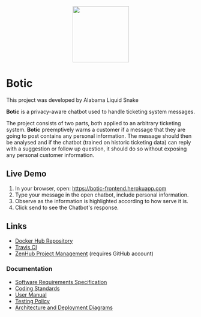<div align="center"><img src="https://cos301-2019-se.github.io/Botic/ui/media/BoticLogo1.PNG" width="150"></div>

# Botic

This project was developed by Alabama Liquid Snake

**Botic** is a privacy-aware chatbot used to handle ticketing system messages.

The project consists of two parts, both applied to an arbitrary ticketing system. **Botic** preemptively warns a customer if a message that they are going to post contains any personal information. The message should then be analysed and if the chatbot (trained on historic ticketing data) can reply with a suggestion or follow up question, it should do so without exposing any personal customer information.

## Live Demo
1. In your browser, open: https://botic-frontend.herokuapp.com
2. Type your message in the open chatbot, include personal information.
3. Observe as the information is highlighted according to how serve it is.
4. Click send to see the Chatbot's response.

## Links
- <a href="https://hub.docker.com/r/alabamaliquidservices/botic" target="_blank">Docker Hub Repository</a>
- <a href="https://travis-ci.com/cos301-2019-se/Botic" target="_blank">Travis CI</a>
- <a href="https://app.zenhub.com/workspaces/botic-5cc1a7ea036c7737a1fc9673/board?repos=182156004" target="_blank">ZenHub Project Management</a> (requires GitHub account)

### Documentation
- <a href="https://cos301-2019-se.github.io/Botic/docs/Botic_SRS.pdf" target="_blank">Software Requirements Specification</a>
- <a href="" target="_blank">Coding Standards</a>
- <a href="" target="_blank">User Manual</a>
- <a href="" target="_blank">Testing Policy</a>
- <a href="" target="_blank">Architecture and Deployment Diagrams</a>
